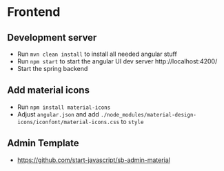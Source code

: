 # Frontend

## Development server

- Run `mvn clean install` to install all needed angular stuff
- Run `npm start` to start the angular UI dev server http://localhost:4200/
- Start the spring backend

## Add material icons
- Run `npm install material-icons`
- Adjust `angular.json` and add `./node_modules/material-design-icons/iconfont/material-icons.css` to `style`

## Admin Template
- https://github.com/start-javascript/sb-admin-material
